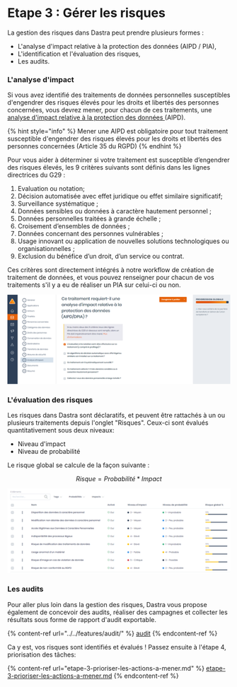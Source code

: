 # Etape 3 : Gérer les risques

La gestion des risques dans Dastra peut prendre plusieurs formes :

* L'analyse d'impact relative à la protection des données (AIPD / PIA),
* L'identification et l'évaluation des risques,
* Les audits.

### L'analyse d'impact

Si vous avez identifié des traitements de données personnelles susceptibles d'engendrer des risques élevés pour les droits et libertés des personnes concernées, vous devrez mener, pour chacun de ces traitements, une [analyse d'impact relative à la protection des données ](https://www.cnil.fr/fr/gerer-les-risques)(AIPD).

{% hint style="info" %}
Mener une AIPD est obligatoire pour tout traitement susceptible d'engendrer des risques élevés pour les droits et libertés des personnes concernées (Article 35 du RGPD)
{% endhint %}

Pour vous aider à déterminer si votre traitement est susceptible d’engendrer des risques élevés, les 9 critères suivants sont définis dans les lignes directrices du G29 :

1. Evaluation ou notation;
2. Décision automatisée avec effet juridique ou effet similaire significatif;
3. Surveillance systématique ;
4. Données sensibles ou données à caractère hautement personnel ;
5. Données personnelles traitées à grande échelle ;
6. Croisement d’ensembles de données ;
7. Données concernant des personnes vulnérables ;
8. Usage innovant ou application de nouvelles solutions technologiques ou organisationnelles ;
9. Exclusion du bénéfice d’un droit, d’un service ou contrat.

Ces critères sont directement intégrés à notre workflow de création de traitement de données, et vous pouvez renseigner pour chacun de vos traitements s'il y a eu de réaliser un PIA sur celui-ci ou non.

![Exemple de traitement nécessitant potentiellement un PIA.](<../../.gitbook/assets/image (23).png>)

### L'évaluation des risques

Les risques dans Dastra sont déclaratifs, et peuvent être rattachés à un ou plusieurs traitements depuis l'onglet "Risques". Ceux-ci sont évalués quantitativement sous deux niveaux:

* Niveau d'impact
* Niveau de probabilité

Le risque global se calcule de la façon suivante :&#x20;

$$
Risque  = Probabilité  * Impact
$$

![Exemple d'inventaire des risques](<../../.gitbook/assets/image (136).png>)

### Les audits

Pour aller plus loin dans la gestion des risques, Dastra vous propose également de concevoir des audits, réaliser des campagnes et collecter les résultats sous forme de rapport d'audit exportable.

{% content-ref url="../../features/audit/" %}
[audit](../../features/audit/)
{% endcontent-ref %}

Ca y est, vos risques sont identifiés et évalués ! Passez ensuite à l'étape 4, priorisation des tâches:

{% content-ref url="etape-3-prioriser-les-actions-a-mener.md" %}
[etape-3-prioriser-les-actions-a-mener.md](etape-3-prioriser-les-actions-a-mener.md)
{% endcontent-ref %}

